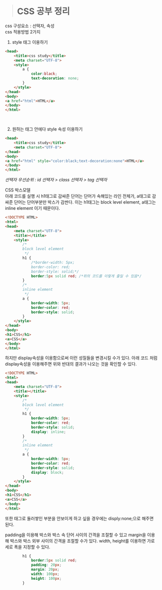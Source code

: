 ># CSS 공부 정리
css 구성요소 : 선택자, 속성<br>
css 적용방법 2가지<br>
1. style 태그 이용하기<br>
```html
<head>
    <title>css study</title>
    <meta charset="UTF-8">
    <style>
        a {
            color:black;
            text-decoration: none;
        }
    </style>
</head>
<body>
<a href="html">HTML</a>
</body>
</html>
```
<br>

2. 원하는 태그 안에다 style 속성 이용하기
```html
<head>
    <title>css study</title>
    <meta charset="UTF-8">
</head>
<body>
<a href="html" style="color:black;text-decoration:none">HTML</a>
</body>
</html>
```

*선택자 우선순위 : id 선택자 > class 선택자 > tag 선택자*<br>

CSS 박스모델<br>
아래 코드를 실행 시 h1태그로 감싸준 단어는 단어가 속해있는 라인 전체가, a태그로 감싸준 단어는 단어부분만 박스가 감싼다. 이는 h1태그는 block level element, a태그는 inline element 이기 때문이다. 
```html
<!DOCTYPE HTML>
<html>
<head>
    <meta charset="UTF-8">
    <title></title>
    <style>
        /*
        block level element
         */
        h1 {
            /*border-width: 5px;
            border-color: red;
            border-style: solid;*/
            border:5px solid red; /*위의 코드를 이렇게 줄일 수 있음*/
        }
        /*
        inline element
         */
        a {
            border-width: 5px;
            border-color: red;
            border-style: solid;
        }
    </style>
</head>
<body>
<h1>CSS</h1>
<a>CSS</a>
</body>
</html>
```

하지만 display속성을 이용함으로써 이런 성질들을 변경시킬 수가 있다. 아래 코드 처럼 display속성을 이용해주면 위와 반대의 결과가 나오는 것을 확인할 수 있다.
```html
<!DOCTYPE HTML>
<html>
<head>
    <meta charset="UTF-8">
    <title></title>
    <style>
        /*
        block level element
         */
        h1 {
            border-width: 5px;
            border-color: red;
            border-style: solid;
            display: inline;
        }
        /*
        inline element
         */
        a {
            border-width: 5px;
            border-color: red;
            border-style: solid;
            display: block;
        }
    </style>
</head>
<body>
<h1>CSS</h1>
<a>CSS</a>
</body>
</html>
```
또한 태그로 둘러쌓인 부분을 안보이게 하고 싶을 경우에는 disply:none;으로 해주면 된다.<br>

padding을 이용해 박스와 박스 속 단어 사이의 간격을 조절할 수 있고 margin을 이용해 박스와 박스 외부 사이의 간격을 조절할 수가 있다. width, height를 이용하면 가로 세로 폭을 지정할 수 있다.
```css
        h1 {
            border:5px solid red;
            padding: 20px;
            margin: 20px;
            width: 100px;
            height: 100px;
        }
```

